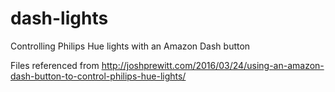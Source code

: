 # dash-lights
Controlling Philips Hue lights with an Amazon Dash button

Files referenced from http://joshprewitt.com/2016/03/24/using-an-amazon-dash-button-to-control-philips-hue-lights/

